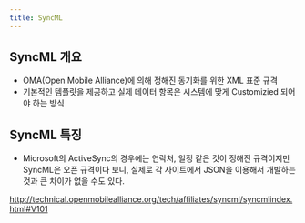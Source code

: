 ```yaml
---
title: SyncML
---
```


## SyncML 개요
- OMA(Open Mobile Alliance)에 의해 정해진 동기화를 위한 XML 표준 규격
- 기본적인 템플릿을 제공하고 실제 데이터 항목은 시스템에 맞게 Customizied 되어야 하는 방식

## SyncML 특징
- Microsoft의 ActiveSync의 경우에는 연락처, 일정 같은 것이 정해진 규격이지만 SyncML은 오픈 규격이다 보니, 실제로 각 사이트에서 JSON을 이용해서 개발하는 것과 큰 차이가 없을 수도 있다.

<http://technical.openmobilealliance.org/tech/affiliates/syncml/syncmlindex.html#V101>
